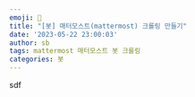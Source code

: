 ```yaml
---
emoji: 🤖
title: "[봇] 매터모스트(mattermost) 크롤링 만들기"
date: '2023-05-22 23:00:03'
author: sb
tags: mattermost 매터모스트 봇 크롤링
categories: 봇
---
```

sdf
```toc

```